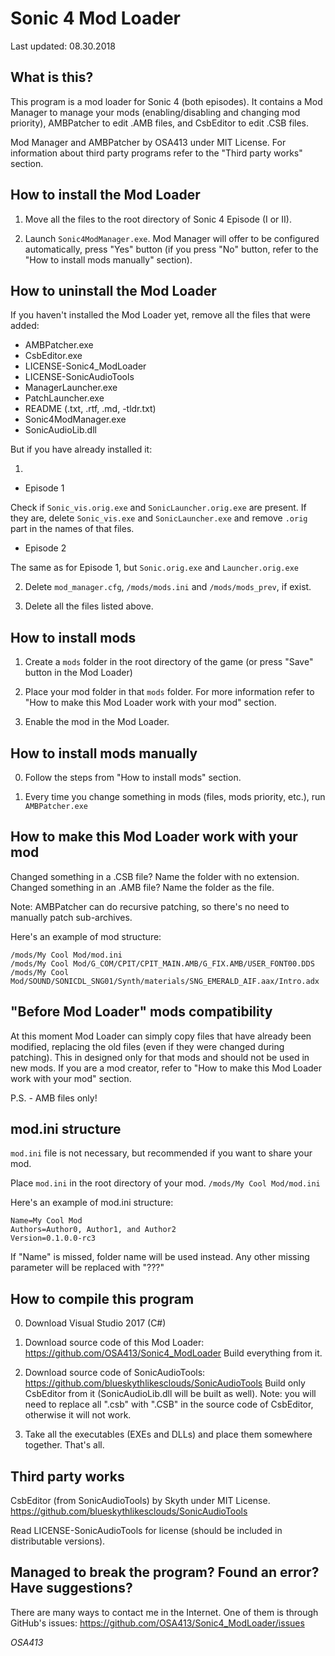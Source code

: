 # Sonic 4 Mod Loader

Last updated: 08.30.2018

## What is this?

This program is a mod loader for Sonic 4 (both episodes).
It contains a Mod Manager to manage your mods (enabling/disabling and changing mod priority), AMBPatcher to edit .AMB files, and CsbEditor to edit .CSB files.

Mod Manager and AMBPatcher by OSA413 under MIT License.
For information about third party programs refer to the "Third party works" section.


## How to install the Mod Loader

1. Move all the files to the root directory of Sonic 4 Episode (I or II).

2. Launch `Sonic4ModManager.exe`. Mod Manager will offer to be configured automatically, press "Yes" button (if you press "No" button, refer to the "How to install mods manually" section).


## How to uninstall the Mod Loader

If you haven't installed the Mod Loader yet, remove all the files that were added:

* AMBPatcher.exe
* CsbEditor.exe
* LICENSE-Sonic4_ModLoader
* LICENSE-SonicAudioTools
* ManagerLauncher.exe
* PatchLauncher.exe
* README (.txt, .rtf, .md, -tldr.txt)
* Sonic4ModManager.exe
* SonicAudioLib.dll

But if you have already installed it:

1.
* Episode 1

Check if `Sonic_vis.orig.exe` and `SonicLauncher.orig.exe` are present. If they are, delete `Sonic_vis.exe` and `SonicLauncher.exe` and remove `.orig` part in the names of that files.

* Episode 2

The same as for Episode 1, but `Sonic.orig.exe` and `Launcher.orig.exe`

2. Delete `mod_manager.cfg`, `/mods/mods.ini` and `/mods/mods_prev`, if exist.

3. Delete all the files listed above.


## How to install mods

1. Create a `mods` folder in the root directory of the game (or press "Save" button in the Mod Loader)

2. Place your mod folder in that `mods` folder.
For more information refer to "How to make this Mod Loader work with your mod" section.

3. Enable the mod in the Mod Loader.


## How to install mods manually

0. Follow the steps from "How to install mods" section.

1. Every time you change something in mods (files, mods priority, etc.), run `AMBPatcher.exe`


## How to make this Mod Loader work with your mod

Changed something in a .CSB file? Name the folder with no extension.
Changed something in an .AMB file? Name the folder as the file.

Note: AMBPatcher can do recursive patching, so there's no need to manually patch sub-archives.

Here's an example of mod structure:
```
/mods/My Cool Mod/mod.ini
/mods/My Cool Mod/G_COM/CPIT/CPIT_MAIN.AMB/G_FIX.AMB/USER_FONT00.DDS
/mods/My Cool Mod/SOUND/SONICDL_SNG01/Synth/materials/SNG_EMERALD_AIF.aax/Intro.adx
```


## "Before Mod Loader" mods compatibility

At this moment Mod Loader can simply copy files that have already been modified, replacing the old files (even if they were changed during patching). This in designed only for that mods and should not be used in new mods. If you are a mod creator, refer to "How to make this Mod Loader work with your mod" section.

P.S. - AMB files only!


## mod.ini structure

`mod.ini` file is not necessary, but recommended if you want to share your mod.

Place `mod.ini` in the root directory of your mod.
`/mods/My Cool Mod/mod.ini`

Here's an example of mod.ini structure:
```
Name=My Cool Mod
Authors=Author0, Author1, and Author2
Version=0.1.0.0-rc3
```
If "Name" is missed, folder name will be used instead.
Any other missing parameter will be replaced with "???"


## How to compile this program

0. Download Visual Studio 2017 (C#)

1. Download source code of this Mod Loader: https://github.com/OSA413/Sonic4_ModLoader
Build everything from it.

2. Download source code of SonicAudioTools: https://github.com/blueskythlikesclouds/SonicAudioTools
Build only CsbEditor from it (SonicAudioLib.dll will be built as well).
Note: you will need to replace all ".csb" with ".CSB" in the source code of CsbEditor, otherwise it will not work.

3. Take all the executables (EXEs and DLLs) and place them somewhere together.
That's all.


## Third party works

CsbEditor (from SonicAudioTools) by Skyth under MIT License.
https://github.com/blueskythlikesclouds/SonicAudioTools

Read LICENSE-SonicAudioTools for license (should be included in distributable versions).


## Managed to break the program? Found an error? Have suggestions?

There are many ways to contact me in the Internet. One of them is through GitHub's issues:
https://github.com/OSA413/Sonic4_ModLoader/issues

*OSA413*